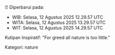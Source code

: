 ⏰ Diperbarui pada:
- WIB: Selasa, 12 Agustus 2025 12.29.57 UTC
- WITA: Selasa, 12 Agustus 2025 13.29.57 UTC
- WIT: Selasa, 12 Agustus 2025 14.29.57 UTC

Kutipan Inspiratif:
"For greed all nature is too little."


Kategori: nature

